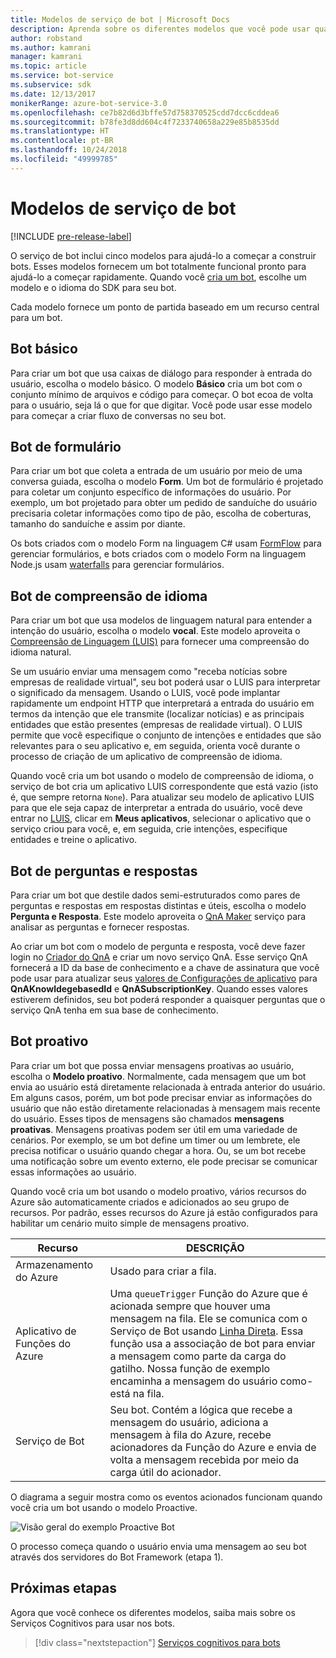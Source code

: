 ```yaml
---
title: Modelos de serviço de bot | Microsoft Docs
description: Aprenda sobre os diferentes modelos que você pode usar quando cria um bot com o Bot Service.
author: robstand
ms.author: kamrani
manager: kamrani
ms.topic: article
ms.service: bot-service
ms.subservice: sdk
ms.date: 12/13/2017
monikerRange: azure-bot-service-3.0
ms.openlocfilehash: ce7b82d6d3bffe57d758370525cdd7dcc6cddea6
ms.sourcegitcommit: b78fe3d8dd604c4f7233740658a229e85b8535dd
ms.translationtype: HT
ms.contentlocale: pt-BR
ms.lasthandoff: 10/24/2018
ms.locfileid: "49999785"
---
```

# <a name="bot-service-templates"></a>Modelos de serviço de bot

[!INCLUDE [pre-release-label](includes/pre-release-label-v3.md)]

O serviço de bot inclui cinco modelos para ajudá-lo a começar a construir bots. Esses modelos fornecem um bot totalmente funcional pronto para ajudá-lo a começar rapidamente. Quando você [cria um bot](bot-service-quickstart.md), escolhe um modelo e o idioma do SDK para seu bot.

Cada modelo fornece um ponto de partida baseado em um recurso central para um bot. 

## <a name="basic-bot"></a>Bot básico
Para criar um bot que usa caixas de diálogo para responder à entrada do usuário, escolha o modelo básico. O modelo **Básico** cria um bot com o conjunto mínimo de arquivos e código para começar. O bot ecoa de volta para o usuário, seja lá o que for que digitar. Você pode usar esse modelo para começar a criar fluxo de conversas no seu bot.

## <a name="form-bot"></a>Bot de formulário
Para criar um bot que coleta a entrada de um usuário por meio de uma conversa guiada, escolha o modelo **Form**. Um bot de formulário é projetado para coletar um conjunto específico de informações do usuário. Por exemplo, um bot projetado para obter um pedido de sanduíche do usuário precisaria coletar informações como tipo de pão, escolha de coberturas, tamanho do sanduíche e assim por diante.

Os bots criados com o modelo Form na linguagem C# usam [FormFlow](dotnet/bot-builder-dotnet-formflow.md) para gerenciar formulários, e bots criados com o modelo Form na linguagem Node.js usam [waterfalls](nodejs/bot-builder-nodejs-dialog-waterfall.md) para gerenciar formulários.

## <a name="language-understanding-bot"></a>Bot de compreensão de idioma
Para criar um bot que usa modelos de linguagem natural para entender a intenção do usuário, escolha o modelo **vocal**. Este modelo aproveita o <a href="https://www.luis.ai" target="_blank">Compreensão de Linguagem (LUIS)</a> para fornecer uma compreensão do idioma natural.

Se um usuário enviar uma mensagem como "receba notícias sobre empresas de realidade virtual", seu bot poderá usar o LUIS para interpretar o significado da mensagem. Usando o LUIS, você pode implantar rapidamente um endpoint HTTP que interpretará a entrada do usuário em termos da intenção que ele transmite (localizar notícias) e as principais entidades que estão presentes (empresas de realidade virtual). O LUIS permite que você especifique o conjunto de intenções e entidades que são relevantes para o seu aplicativo e, em seguida, orienta você durante o processo de criação de um aplicativo de compreensão de idioma.

Quando você cria um bot usando o modelo de compreensão de idioma, o serviço de bot cria um aplicativo LUIS correspondente que está vazio (isto é, que sempre retorna `None`). Para atualizar seu modelo de aplicativo LUIS para que ele seja capaz de interpretar a entrada do usuário, você deve entrar no <a href="https://www.luis.ai" target="_blank">LUIS</a>, clicar em **Meus aplicativos**, selecionar o aplicativo que o serviço criou para você, e, em seguida, crie intenções, especifique entidades e treine o aplicativo.

## <a name="question-and-answer-bot"></a>Bot de perguntas e respostas
Para criar um bot que destile dados semi-estruturados como pares de perguntas e respostas em respostas distintas e úteis, escolha o modelo **Pergunta e Resposta**. Este modelo aproveita o <a href="https://qnamaker.ai">QnA Maker</a> serviço para analisar as perguntas e fornecer respostas. 

Ao criar um bot com o modelo de pergunta e resposta, você deve fazer login no <a href="https://qnamaker.ai">Criador do QnA</a> e criar um novo serviço QnA. Esse serviço QnA fornecerá a ID da base de conhecimento e a chave de assinatura que você pode usar para atualizar seus [valores de Configurações de aplicativo](bot-service-manage-settings.md) para **QnAKnowldegebasedId** e **QnASubscriptionKey**. Quando esses valores estiverem definidos, seu bot poderá responder a quaisquer perguntas que o serviço QnA tenha em sua base de conhecimento.

## <a name="proactive-bot"></a>Bot proativo
Para criar um bot que possa enviar mensagens proativas ao usuário, escolha o **Modelo proativo**. Normalmente, cada mensagem que um bot envia ao usuário está diretamente relacionada à entrada anterior do usuário. Em alguns casos, porém, um bot pode precisar enviar as informações do usuário que não estão diretamente relacionadas à mensagem mais recente do usuário. Esses tipos de mensagens são chamados **mensagens proativas**. Mensagens proativas podem ser útil em uma variedade de cenários. Por exemplo, se um bot define um timer ou um lembrete, ele precisa notificar o usuário quando chegar a hora. Ou, se um bot recebe uma notificação sobre um evento externo, ele pode precisar se comunicar essas informações ao usuário. 

Quando você cria um bot usando o modelo proativo, vários recursos do Azure são automaticamente criados e adicionados ao seu grupo de recursos. Por padrão, esses recursos do Azure já estão configurados para habilitar um cenário muito simple de mensagens proativo. 

| Recurso | DESCRIÇÃO |
|----|----|
| Armazenamento do Azure | Usado para criar a fila. |
| Aplicativo de Funções do Azure | Uma `queueTrigger` Função do Azure que é acionada sempre que houver uma mensagem na fila. Ele se comunica com o Serviço de Bot usando [Linha Direta](https://docs.microsoft.com/bot-framework/rest-api/bot-framework-rest-direct-line-3-0-concepts). Essa função usa a associação de bot para enviar a mensagem como parte da carga do gatilho. Nossa função de exemplo encaminha a mensagem do usuário como-está na fila.
| Serviço de Bot | Seu bot. Contém a lógica que recebe a mensagem do usuário, adiciona a mensagem à fila do Azure, recebe acionadores da Função do Azure e envia de volta a mensagem recebida por meio da carga útil do acionador. |

O diagrama a seguir mostra como os eventos acionados funcionam quando você cria um bot usando o modelo Proactive.

![Visão geral do exemplo Proactive Bot](~/media/bot-proactive-diagram.png)

O processo começa quando o usuário envia uma mensagem ao seu bot através dos servidores do Bot Framework (etapa 1).

## <a name="next-steps"></a>Próximas etapas
Agora que você conhece os diferentes modelos, saiba mais sobre os Serviços Cognitivos para usar nos bots.

> [!div class="nextstepaction"]
> [Serviços cognitivos para bots](bot-service-concept-intelligence.md)

